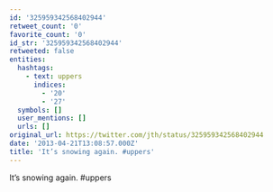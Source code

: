 ```yaml
---
id: '325959342568402944'
retweet_count: '0'
favorite_count: '0'
id_str: '325959342568402944'
retweeted: false
entities:
  hashtags:
    - text: uppers
      indices:
        - '20'
        - '27'
  symbols: []
  user_mentions: []
  urls: []
original_url: https://twitter.com/jth/status/325959342568402944
date: '2013-04-21T13:08:57.000Z'
title: 'It’s snowing again. #uppers'
---
```


It’s snowing again. #uppers